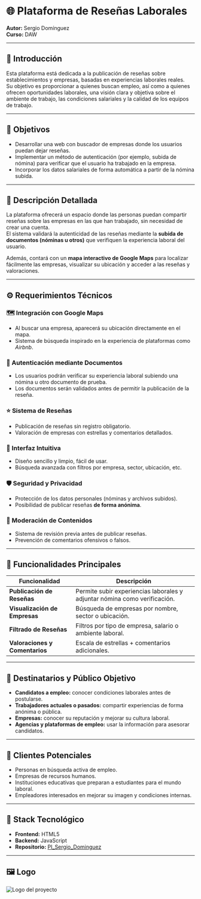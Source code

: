 # 🌐 Plataforma de Reseñas Laborales  
**Autor:** Sergio Domínguez  
**Curso:** DAW  

---

## 🧩 Introducción  

Esta plataforma está dedicada a la publicación de reseñas sobre establecimientos y empresas, basadas en experiencias laborales reales.  
Su objetivo es proporcionar a quienes buscan empleo, así como a quienes ofrecen oportunidades laborales, una visión clara y objetiva sobre el ambiente de trabajo, las condiciones salariales y la calidad de los equipos de trabajo.  

---

## 🎯 Objetivos  

- Desarrollar una web con buscador de empresas donde los usuarios puedan dejar reseñas.  
- Implementar un método de autenticación (por ejemplo, subida de nómina) para verificar que el usuario ha trabajado en la empresa.  
- Incorporar los datos salariales de forma automática a partir de la nómina subida.  

---

## 🧠 Descripción Detallada  

La plataforma ofrecerá un espacio donde las personas puedan compartir reseñas sobre las empresas en las que han trabajado, sin necesidad de crear una cuenta.  
El sistema validará la autenticidad de las reseñas mediante la **subida de documentos (nóminas u otros)** que verifiquen la experiencia laboral del usuario.  

Además, contará con un **mapa interactivo de Google Maps** para localizar fácilmente las empresas, visualizar su ubicación y acceder a las reseñas y valoraciones.  

---

## ⚙️ Requerimientos Técnicos  

### 🗺️ Integración con Google Maps  
- Al buscar una empresa, aparecerá su ubicación directamente en el mapa.  
- Sistema de búsqueda inspirado en la experiencia de plataformas como *Airbnb*.  

### 🔐 Autenticación mediante Documentos  
- Los usuarios podrán verificar su experiencia laboral subiendo una nómina u otro documento de prueba.  
- Los documentos serán validados antes de permitir la publicación de la reseña.  

### ⭐ Sistema de Reseñas  
- Publicación de reseñas sin registro obligatorio.  
- Valoración de empresas con estrellas y comentarios detallados.  

### 🧭 Interfaz Intuitiva  
- Diseño sencillo y limpio, fácil de usar.  
- Búsqueda avanzada con filtros por empresa, sector, ubicación, etc.  

### 🛡️ Seguridad y Privacidad  
- Protección de los datos personales (nóminas y archivos subidos).  
- Posibilidad de publicar reseñas **de forma anónima**.  

### 🧹 Moderación de Contenidos  
- Sistema de revisión previa antes de publicar reseñas.  
- Prevención de comentarios ofensivos o falsos.  

---

## 🧰 Funcionalidades Principales  

| Funcionalidad | Descripción |
|----------------|-------------|
| **Publicación de Reseñas** | Permite subir experiencias laborales y adjuntar nómina como verificación. |
| **Visualización de Empresas** | Búsqueda de empresas por nombre, sector o ubicación. |
| **Filtrado de Reseñas** | Filtros por tipo de empresa, salario o ambiente laboral. |
| **Valoraciones y Comentarios** | Escala de estrellas + comentarios adicionales. |

---

## 👥 Destinatarios y Público Objetivo  

- **Candidatos a empleo:** conocer condiciones laborales antes de postularse.  
- **Trabajadores actuales o pasados:** compartir experiencias de forma anónima o pública.  
- **Empresas:** conocer su reputación y mejorar su cultura laboral.  
- **Agencias y plataformas de empleo:** usar la información para asesorar candidatos.  

---

## 🎯 Clientes Potenciales  

- Personas en búsqueda activa de empleo.  
- Empresas de recursos humanos.  
- Instituciones educativas que preparan a estudiantes para el mundo laboral.  
- Empleadores interesados en mejorar su imagen y condiciones internas.  

---

## 🧱 Stack Tecnológico  

- **Frontend:** HTML5  
- **Backend:** JavaScript  
- **Repositorio:** [PI_Sergio_Dominguez](https://github.com/seergiod/PI_Sergio_Dominguez)  

---

## 🖼️ Logo  
![Logo del proyecto](https://github.com/seergiod/PI_Sergio_Dominguez/edit/main/logo/logofinal.svg)
